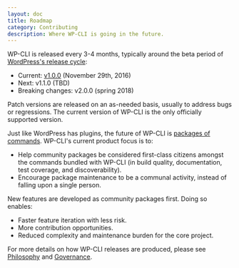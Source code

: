 ```yaml
---
layout: doc
title: Roadmap
category: Contributing
description: Where WP-CLI is going in the future.
---
```


WP-CLI is released every 3-4 months, typically around the beta period of [WordPress's release cycle](https://wordpress.org/about/roadmap/):

* Current: [v1.0.0](https://wp-cli.org/blog/version-1.0.0.html) (November 29th, 2016)
* Next: v1.1.0 (TBD)
* Breaking changes: v2.0.0 (spring 2018)

Patch versions are released on an as-needed basis, usually to address bugs or regressions. The current version of WP-CLI is the only officially supported version.

Just like WordPress has plugins, the future of WP-CLI is [packages of commands](https://wp-cli.org/package-index/). WP-CLI's current product focus is to:

* Help community packages be considered first-class citizens amongst the commands bundled with WP-CLI (in build quality, documentation, test coverage, and discoverability).
* Encourage package maintenance to be a communal activity, instead of falling upon a single person.

New features are developed as community packages first. Doing so enables:

* Faster feature iteration with less risk.
* More contribution opportunities.
* Reduced complexity and maintenance burden for the core project.

For more details on how WP-CLI releases are produced, please see [Philosophy](/docs/philosophy/) and [Governance](/docs/governance/).
